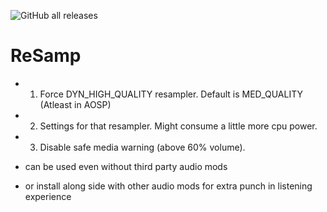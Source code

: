 
![GitHub all releases](https://img.shields.io/github/downloads/Ivez-00/ReSamp/total)


# ReSamp

* 1. Force DYN_HIGH_QUALITY resampler. Default is MED_QUALITY (Atleast in AOSP)
 * 2. Settings for that resampler. Might consume a little more cpu power. 
 * 3. Disable safe media warning (above 60% volume).
* can be used even without third party audio mods

* or install along side with other audio mods for extra punch in listening experience 

